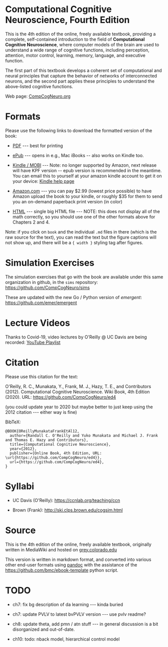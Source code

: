 # Computational Cognitive Neuroscience, Fourth Edition

This is the 4th edition of the online, freely available textbook, providing a complete, self-contained introduction to the field of **Computational Cognitive Neuroscience**, where computer models of the brain are used to understand a wide range of cognitive functions, including perception, attention, motor control, learning, memory, language, and executive function.

The first part of this textbook develops a coherent set of computational and neural principles that capture the behavior of networks of interconnected neurons, and the second part applies these principles to understand the above-listed cognitive functions.

Web page: [CompCogNeuro.org](https://CompCogNeuro.org)

# Formats

Please use the following links to download the formatted version of the book:

* [PDF](https://github.com/CompCogNeuro/ed4/releases/download/v1.0.0/ccnbook_ed4.pdf) --- best for printing

* [ePub](https://github.com/CompCogNeuro/ed4/releases/download/v1.0.0/ccnbook_ed4.epub) --- opens in e.g., Mac iBooks -- also works on Kindle too.

* [Kindle / MOBI](https://github.com/CompCogNeuro/ed4/releases/download/v1.0.0/ccnbook_ed4.mobi) --- Note: no longer supported by Amazon, next release will have KPF version -- epub version is recommended in the meantime.  You can email this to yourself at your amazon kindle account to get it on your device: [Kindle help page](https://www.amazon.com/gp/help/customer/display.html?nodeId=G7NECT4B4ZWHQ8WV)

* [Amazon.com](https://www.amazon.com//dp/B007H9YWAG) --- you can pay $2.99 (lowest price possible) to have Amazon upload the book to your kindle, or roughly $35 for them to send you an on-demand paperback print version (in color)

* [HTML](https://github.com/CompCogNeuro/ed4/releases/download/v1.0.0/ccnbook_ed4.html) --- single big HTML file --- NOTE: this does not display all of the math correctly, so you should use one of the other formats above for Chapters 2 and 4.

Note: if you click on `book` and the individual `.md` files in there (which is the raw source for the text), you can read the text but the figure captions will not show up, and there will be a `{ width }` styling tag after figures.

# Simulation Exercises

The simulation exercises that go with the book are available under this same organization in github, in the `sims` repository: https://github.com/CompCogNeuro/sims

These are updated with the new Go / Python version of *emergent*: https://github.com/emer/emergent

# Lecture Videos

Thanks to Covid-19, video lectures by O'Reilly @ UC Davis are being recorded: [YouTube Playlist](https://www.youtube.com/playlist?list=PLu02O8xRZn7xtNx03Rlq6xMRdYcQgEpar)

# Citation

Please use this citation for the text:

O'Reilly, R. C., Munakata, Y., Frank, M. J., Hazy, T. E., and Contributors (2012). Computational Cognitive Neuroscience. Wiki Book, 4th Edition (2020). URL: https://github.com/CompCogNeuro/ed4

(you could update year to 2020 but maybe better to just keep using the 2012 citation --- either way is fine)

BibTeX:

```
@BOOK{OReillyMunakataFrankEtAl12,
  author={Randall C. O'Reilly and Yuko Munakata and Michael J. Frank and Thomas E. Hazy and Contributors},
  title={Computational Cognitive Neuroscience},
  year={2012},
  publisher={Online Book, 4th Edition, URL: \url{https://github.com/CompCogNeuro/ed4}},
  url={https://github.com/CompCogNeuro/ed4},
}
```

# Syllabi

* UC Davis (O'Reilly): https://ccnlab.org/teaching/ccn

* Brown (Frank): http://ski.clps.brown.edu/cogsim.html

# Source

This is the 4th edition of the online, freely available textbook, originally written in MediaWiki and hosted on [grey.colorado.edu]([https://grey.colorado.edu/CompCogNeuro/index.php/CCNBook/Main)

This version is written in markdown format, and converted into various other end-user formats using [pandoc](https://pandoc.org/index.html) with the assistance of the https://github.com/bmc/ebook-template python script.

# TODO

* ch7: fix bg description of da learning --- kinda buried
* ch7: update PVLV to latest bvPVLV version --- use pvlv readme?

* ch8: update theta, add pmn / atn stuff --- in general discussion is a bit disorganized and out-of-date.

* ch10: todo: nback model, hierarchical control model

